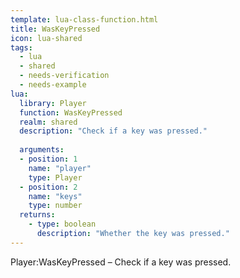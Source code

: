 ```yaml
---
template: lua-class-function.html
title: WasKeyPressed
icon: lua-shared
tags:
  - lua
  - shared
  - needs-verification
  - needs-example
lua:
  library: Player
  function: WasKeyPressed
  realm: shared
  description: "Check if a key was pressed."
  
  arguments:
  - position: 1
    name: "player"
    type: Player
  - position: 2
    name: "keys"
    type: number
  returns:
    - type: boolean
      description: "Whether the key was pressed."
---
```


<div class="lua__search__keywords">
Player:WasKeyPressed &#x2013; Check if a key was pressed.
</div>
